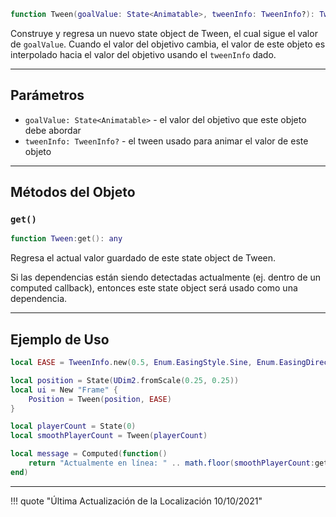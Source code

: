 ```Lua
function Tween(goalValue: State<Animatable>, tweenInfo: TweenInfo?): Tween
```

Construye y regresa un nuevo state object de Tween, el cual sigue el valor de 
`goalValue`. Cuando el valor del objetivo cambia, el valor de este objeto es 
interpolado hacia el valor del objetivo usando el `tweenInfo` dado.

-----

## Parámetros

- `goalValue: State<Animatable>` - el valor del objetivo que este objeto debe abordar
- `tweenInfo: TweenInfo?` - el tween usado para animar el valor de este objeto

-----

## Métodos del Objeto

### `get()`

```Lua
function Tween:get(): any
```
Regresa el actual valor guardado de este state object de Tween.

Si las dependencias están siendo detectadas actualmente (ej. dentro de un computed 
callback), entonces este state object será usado como una dependencia.

-----

## Ejemplo de Uso

```Lua
local EASE = TweenInfo.new(0.5, Enum.EasingStyle.Sine, Enum.EasingDirection.InOut)

local position = State(UDim2.fromScale(0.25, 0.25))
local ui = New "Frame" {
	Position = Tween(position, EASE)
}
```

```Lua
local playerCount = State(0)
local smoothPlayerCount = Tween(playerCount)

local message = Computed(function()
	return "Actualmente en línea: " .. math.floor(smoothPlayerCount:get())
end)
```

-----

!!! quote "Última Actualización de la Localización 10/10/2021"
